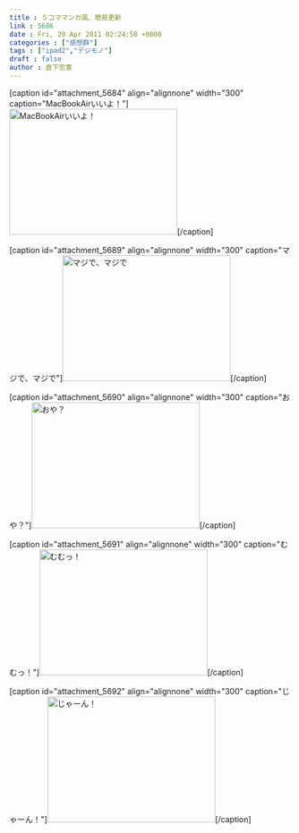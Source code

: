 ```yaml
---
title : ５コママンガ風、簡易更新
link : 5686
date : Fri, 29 Apr 2011 02:24:58 +0000
categories : ["感想群"]
tags : ["ipad2","デジモノ"]
draft : false
author : 倉下忠憲
---
```


[caption id="attachment_5684" align="alignnone" width="300" caption="MacBookAirいいよ！"]<img src="https://rashita.net/blog/wp-content/uploads/2011/04/dd76812a360803019a535ab9182a677e1-300x225.jpg" alt="MacBookAirいいよ！" title="MacBookAirいいよ！" width="300" height="225" class="size-medium wp-image-5684" />[/caption]

[caption id="attachment_5689" align="alignnone" width="300" caption="マジで、マジで"]<img src="https://rashita.net/blog/wp-content/uploads/2011/04/ac25f327480dab6d6935daede6d18c03-300x225.jpg" alt="マジで、マジで" title="マジで、マジで" width="300" height="225" class="size-medium wp-image-5689" />[/caption]

[caption id="attachment_5690" align="alignnone" width="300" caption="おや？"]<img src="https://rashita.net/blog/wp-content/uploads/2011/04/ac25f327480dab6d6935daede6d18c031-300x225.jpg" alt="おや？" title="おや？" width="300" height="225" class="size-medium wp-image-5690" />[/caption]

[caption id="attachment_5691" align="alignnone" width="300" caption="むむっ！"]<img src="https://rashita.net/blog/wp-content/uploads/2011/04/cc2d7f7a67e110e800c2cecef96a4e9e-300x225.jpg" alt="むむっ！" title="むむっ！" width="300" height="225" class="size-medium wp-image-5691" />[/caption]

[caption id="attachment_5692" align="alignnone" width="300" caption="じゃーん！"]<img src="https://rashita.net/blog/wp-content/uploads/2011/04/3b2d02c01562a716f328bd12a2b8dbc8-300x225.jpg" alt="じゃーん！" title="じゃーん！" width="300" height="225" class="size-medium wp-image-5692" />[/caption]